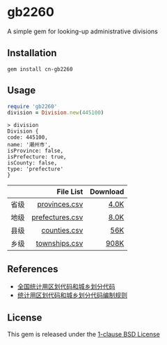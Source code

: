 # gb2260

A simple gem for looking-up administrative divisions

## Installation

```shell
gem install cn-gb2260
```

## Usage

```ruby
require 'gb2260'
division = Division.new(445100)
```

```
> division
Division {
code: 445100,
name: '潮州市',
isProvince: false,
isPrefecture: true,
isCounty: false,
type: 'prefecture'
}
```

|      |                               File List |                              Download |
| ---- | --------------------------------------: | ------------------------------------: |
| 省级 |     [provinces.csv](./db/provinces.csv) |   [4.0K](https://dub.sh/cn-provinces) |
| 地级 | [prefectures.csv](./db/prefectures.csv) | [8.0K](https://dub.sh/cn-prefectures) |
| 县级 |       [counties.csv](./db/counties.csv) |     [56K](https://dub.sh/cn-counties) |
| 乡级 |     [townships.csv](./db/townships.csv) |   [908K](https://dub.sh/cn-townships) |

## References

- [全国统计用区划代码和城乡划分代码](https://www.stats.gov.cn/sj/tjbz/tjyqhdmhcxhfdm/2023/index.html)
- [统计用区划代码和城乡划分代码编制规则](https://www.stats.gov.cn/sj/tjbz/gjtjbz/202302/t20230213_1902741.html)

## License

This gem is released under the [1-clause BSD License](https://opensource.org/license/bsd-1-clause)
